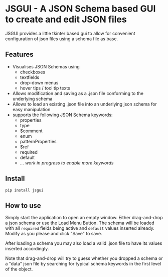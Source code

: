# JSGUI - A JSON Schema based GUI to create and edit JSON files

JSGUI provides a little tkinter based gui to allow for convenient configuration of json files using a schema file as base.

## Features

- Visualises JSON Schemas using 
  - checkboxes
  - textfields
  - drop-down menus
  - hover tips / tool tip texts
- Allows modification and saving as a .json file conforming to the underlying schema
- Allows to load an existing .json file into an underlying json schema for easy manipulation
- supports the following JSON Schema keywords:
  - properties
  - type
  - $comment
  - enum
  - patternProperties
  - $ref
  - required
  - default
  - <i> ... work in progress to enable more keywords </i>

## Install

`pip install jsgui`

## How to use

Simply start the application to open an empty window. Either drag-and-drop a json schema or use the Load Menu Button. The schema will be loaded with all `required` fields being active and `default` values inserted already.
Modify as you please and click "Save" to save.

After loading a schema you may also load a valid .json file to have its values inserted accordingly.

Note that drag-and-drop will try to guess whether you dropped a schema or a "data" json file by searching for typical schema keywords in the first level of the object.